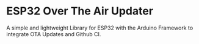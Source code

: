 # ESP32 Over The Air Updater

A simple and lightweight Library for ESP32 with the Arduino Framework to integrate OTA Updates and Github CI.